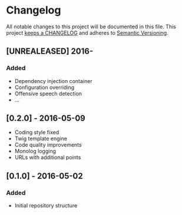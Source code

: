 # Changelog

All notable changes to this project will be documented in this file. This project
[keeps a CHANGELOG](http://keepachangelog.com/) and adheres to
[Semantic Versioning](http://semver.org/).


## [UNREALEASED] 2016-

### Added

* Dependency injection container
* Configuration overriding
* Offensive speech detection
* ...


## [0.2.0] - 2016-05-09

* Coding style fixed
* Twig template engine
* Code quality improvements
* Monolog logging
* URLs with additional points

## [0.1.0] - 2016-05-02

### Added

* Initial repository structure
